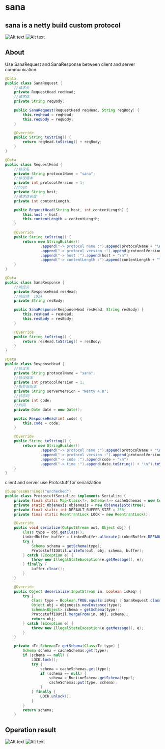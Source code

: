 # sana
<h2>sana is a netty build custom protocol</h2>

![Alt text](https://github.com/itblingfeng/img-folder/blob/master/%E5%B1%8F%E5%B9%95%E5%BF%AB%E7%85%A7%202018-06-17%20%E4%B8%8B%E5%8D%8811.10.10.png)
![Alt text](https://github.com/itblingfeng/img-folder/blob/master/%E5%B1%8F%E5%B9%95%E5%BF%AB%E7%85%A7%202018-06-17%20%E4%B8%8B%E5%8D%8811.10.24.png)

<h2>About</h2>
Use SanaRequest and SanaResponse between client and server communication

```java
@Data
public class SanaRequest {
    //请求头
    private RequestHead reqHead;
    //请求体
    private String reqBody;

    public SanaRequest(RequestHead reqHead, String reqBody) {
        this.reqHead = reqHead;
        this.reqBody = reqBody;
    }

    @Override
    public String toString() {
        return reqHead.toString() + reqBody;
    }
}

@Data
public class RequestHead {
    //协议名
    private String protocolName = "sana";
    //协议版本
    private int protocolVersion = 1;
    //host
    private String host;
    //请求体长度
    private int contentLength;

    public RequestHead(String host, int contentLength) {
        this.host = host;
        this.contentLength = contentLength;
    }

    @Override
    public String toString() {
        return new StringBuilder()
                .append("-> protocol name :").append(protocolName + "\n")
                .append("-> protocol version :").append(protocolVersion + "\n")
                .append("-> host :").append(host + "\n")
                .append("-> contentLength :").append(contentLength + "\n").toString();
    }
}
```

```java
@Data
public class SanaResponse {
    //响应头
    private ResponseHead resHead;
    //响应体  1024
    private String resBody;

    public SanaResponse(ResponseHead resHead, String resBody) {
        this.resHead = resHead;
        this.resBody = resBody;
    }

    @Override
    public String toString() {
        return resHead.toString() + resBody;
    }
}

@Data
public class ResponseHead {
    //协议名
    private String protocolName = "sana";
    //协议版本
    private int protocolVersion = 1;
    //服务器版本
    private String serverVersion = "Netty 4.0";
    //状态码
    private int code;
    //时间
    private Date date = new Date();

    public ResponseHead(int code) {
        this.code = code;
    }

    @Override
    public String toString() {
        return new StringBuilder()
                .append("-> protocol name :").append(protocolName + "\n")
                .append("-> protocol version :").append(protocolVersion + "\n")
                .append("-> code :").append(code + "\n")
                .append("-> time :").append(date.toString() + "\n").toString();
    }
}
```
client and server use Protostuff for serialization

```java
@SuppressWarnings("unchecked")
public class ProtostuffSerialize implements Serialize {
    private final static Map<Class<?>, Schema<?>> cacheSchemas = new ConcurrentHashMap<>(2);
    private static Objenesis objenesis = new ObjenesisStd(true);
    private final static int DEFAULT_BUFFER_SIZE = 256;
    private final static ReentrantLock LOCK = new ReentrantLock();

    @Override
    public void serialize(OutputStream out, Object obj) {
        Class type = obj.getClass();
        LinkedBuffer buffer = LinkedBuffer.allocate(LinkedBuffer.DEFAULT_BUFFER_SIZE);
        try {
            Schema schema = getSchema(type);
            ProtostuffIOUtil.writeTo(out, obj, schema, buffer);
        } catch (Exception e) {
            throw new IllegalStateException(e.getMessage(), e);
        } finally {
            buffer.clear();
        }
    }

    @Override
    public Object deserialize(InputStream in, boolean isReq) {
        try {
            Class type = Boolean.TRUE.equals(isReq) ? SanaRequest.class : SanaResponse.class;
            Object obj = objenesis.newInstance(type);
            Schema<Object> schema = getSchema(type);
            ProtostuffIOUtil.mergeFrom(in, obj, schema);
            return obj;
        } catch (Exception e) {
            throw new IllegalStateException(e.getMessage(), e);
        }
    }

    private <T> Schema<T> getSchema(Class<T> type) {
        Schema schema = cacheSchemas.get(type);
        if (schema == null) {
            LOCK.lock();
            try {
                schema = cacheSchemas.get(type);
                if (schema == null) {
                    schema = RuntimeSchema.getSchema(type);
                    cacheSchemas.put(type, schema);
                }
            } finally {
                LOCK.unlock();
            }
        }
        return schema;
    }
```

<h2>Operation result</h2>

![Alt text](https://github.com/itblingfeng/img-folder/blob/master/%E5%B1%8F%E5%B9%95%E5%BF%AB%E7%85%A7%202018-06-17%20%E4%B8%8B%E5%8D%8811.23.46.png)
![Alt text](https://github.com/itblingfeng/img-folder/blob/master/%E5%B1%8F%E5%B9%95%E5%BF%AB%E7%85%A7%202018-06-17%20%E4%B8%8B%E5%8D%8811.23.58.png)

